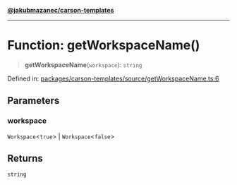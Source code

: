 [**@jakubmazanec/carson-templates**](../README.md)

---

# Function: getWorkspaceName()

> **getWorkspaceName**(`workspace`): `string`

Defined in:
[packages/carson-templates/source/getWorkspaceName.ts:6](https://github.com/jakubmazanec/tools/blob/dccfe8e5cee218e88ff4db59e4bf460975897c58/packages/carson-templates/source/getWorkspaceName.ts#L6)

## Parameters

### workspace

`Workspace`\<`true`\> | `Workspace`\<`false`\>

## Returns

`string`
